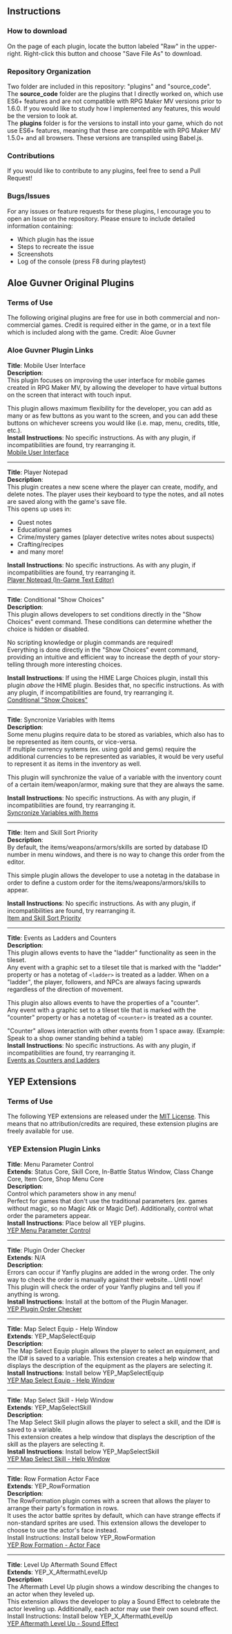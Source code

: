 
## Instructions

### How to download

On the page of each plugin, locate the button labeled "Raw" in the upper-right. Right-click this button and choose "Save File As" to download.

### Repository Organization

Two folder are included in this repository: "plugins" and "source_code".\
The **source_code** folder are the plugins that I directly worked on, which use ES6+ features and are not compatible with RPG Maker MV versions prior to 1.6.0. If you would like to study how I implemented any features, this would be the version to look at.\
The **plugins** folder is for the versions to install into your game, which do not use ES6+ features, meaning that these are compatible with RPG Maker MV 1.5.0+ and all browsers. These versions are transpiled using Babel.js.

### Contributions

If you would like to contribute to any plugins, feel free to send a Pull Request!

### Bugs/Issues

For any issues or feature requests for these plugins, I encourage you to open an Issue on the repository. Please ensure to include detailed information containing:
* Which plugin has the issue
* Steps to recreate the issue
* Screenshots
* Log of the console (press F8 during playtest)

## Aloe Guvner Original Plugins

### Terms of Use

The following original plugins are free for use in both commercial and non-commercial games.
Credit is required either in the game, or in a text file which is included along with the game.
Credit: Aloe Guvner

### Aloe Guvner Plugin Links

**Title**: Mobile User Interface\
**Description**:\
This plugin focuses on improving the user interface for mobile games created in RPG Maker MV, by allowing the developer to have virtual buttons on the screen that interact with touch input. 

This plugin allows maximum flexibility for the developer, you can add as many or as few buttons as you want to the screen, and you can add these buttons on whichever screens you would like (i.e. map, menu, credits, title, etc.).\
**Install Instructions**: No specific instructions. As with any plugin, if incompatibilities are found, try rearranging it.\
[Mobile User Interface](https://github.com/aloeguvner/rpg-maker-mv/blob/master/plugins/ALOE_MobileUI.js)

___

**Title**: Player Notepad\
**Description**:\
This plugin creates a new scene where the player can create, modify, and delete notes. The player uses their keyboard to type the notes, and all notes are saved along with the game's save file.\
This opens up uses in:
* Quest notes
* Educational games
* Crime/mystery games (player detective writes notes about suspects)
* Crafting/recipes
* and many more!

**Install Instructions**: No specific instructions. As with any plugin, if incompatibilities are found, try rearranging it.\
[Player Notepad (In-Game Text Editor)](https://github.com/aloeguvner/rpg-maker-mv/blob/master/plugins/ALOE_PlayerNotepad.js)

___

**Title**: Conditional "Show Choices"\
**Description**:\
This plugin allows developers to set conditions directly in the "Show Choices" event command. These conditions can determine whether the choice is hidden or disabled.

No scripting knowledge or plugin commands are required!\
Everything is done directly in the "Show Choices" event command, providing an intuitive and efficient way to increase the depth of your story-telling through more interesting choices.

**Install Instructions**: If using the HIME Large Choices plugin, install this plugin *above* the HIME plugin. Besides that, no specific instructions. As with any plugin, if incompatibilities are found, try rearranging it.\
[Conditional "Show Choices"](https://github.com/aloeguvner/rpg-maker-mv/blob/master/plugins/ALOE_ConditionalChoices.js)

___

**Title**: Syncronize Variables with Items\
**Description**:\
Some menu plugins require data to be stored as variables, which also has to be represented as item counts, or vice-versa.\
If multiple currency systems (ex. using gold and gems) require the additional currencies to be represented as variables, it would be very useful to represent it as items in the inventory as well.

This plugin will synchronize the value of a variable with the inventory count of a certain item/weapon/armor, making sure that they are always the same.

**Install Instructions**: No specific instructions. As with any plugin, if incompatibilities are found, try rearranging it.\
[Syncronize Variables with Items](https://github.com/aloeguvner/rpg-maker-mv/blob/master/plugins/ALOE_Sync_Variables_Items.js)

___

**Title**: Item and Skill Sort Priority\
**Description**:\
By default, the items/weapons/armors/skills are sorted by database ID number in menu windows, and there is no way to change this order from the editor.

This simple plugin allows the developer to use a notetag in the database in order to define a custom order for the items/weapons/armors/skills to appear.

**Install Instructions**: No specific instructions. As with any plugin, if incompatibilities are found, try rearranging it.\
[Item and Skill Sort Priority](https://github.com/aloeguvner/rpg-maker-mv/blob/master/plugins/ALOE_ItemSkillSortPriority.js)

___

**Title**: Events as Ladders and Counters\
**Description**:\
This plugin allows events to have the "ladder" functionality as seen in the tileset.\
Any event with a graphic set to a tileset tile that is marked with the "ladder" property or has a notetag of `<ladder>` is treated as a ladder.
When on a "ladder", the player, followers, and NPCs are always facing upwards regardless of the direction of movement.

This plugin also allows events to have the properties of a "counter".\
Any event with a graphic set to a tileset tile that is marked with the "counter" property or has a notetag of `<counter>` is treated as a counter.

"Counter" allows interaction with other events from 1 space away. (Example: Speak to a shop owner standing behind a table)\
**Install Instructions**: No specific instructions. As with any plugin, if incompatibilities are found, try rearranging it.\
[Events as Counters and Ladders](https://github.com/aloeguvner/rpg-maker-mv/blob/master/plugins/ALOE_Event_Ladder_Counter.js)


## YEP Extensions

### Terms of Use

The following YEP extensions are released under the [MIT License](https://opensource.org/licenses/MIT). This means that no attribution/credits are required, these extension plugins are freely available for use.

### YEP Extension Plugin Links

**Title**: Menu Parameter Control\
**Extends**: Status Core, Skill Core, In-Battle Status Window, Class Change Core, Item Core, Shop Menu Core\
**Description**:\
Control which parameters show in any menu!\
Perfect for games that don't use the traditional parameters (ex. games without magic, so no Magic Atk or Magic Def). Additionally, control what order the parameters appear.\
**Install Instructions**: Place below all YEP plugins.\
[YEP Menu Parameter Control](https://github.com/aloeguvner/rpg-maker-mv/blob/master/plugins/ALOE_YEP_MenuParameterControl.js)

___

**Title**: Plugin Order Checker\
**Extends**: N/A\
**Description**:\
Errors can occur if Yanfly plugins are added in the wrong order. The only way to check the order is manually against their website... Until now!\
This plugin will check the order of your Yanfly plugins and tell you if anything is wrong.\
**Install Instructions**: Install at the bottom of the Plugin Manager.\
[YEP Plugin Order Checker](https://github.com/aloeguvner/rpg-maker-mv/blob/master/plugins/ALOE_YEP_PluginOrderChecker.js)

___

**Title**: Map Select Equip - Help Window\
**Extends**: YEP_MapSelectEquip\
**Description**:\
The Map Select Equip plugin allows the player to select an equipment, and the ID# is saved to a variable.
This extension creates a help window that displays the description of the equipment as the players are selecting it.\
**Install Instructions**: Install below YEP_MapSelectEquip\
[YEP Map Select Equip - Help Window](https://github.com/aloeguvner/rpg-maker-mv/blob/master/plugins/ALOE_YEP_X_MapSelectEquip_Help.js)

___

**Title**: Map Select Skill - Help Window\
**Extends**: YEP_MapSelectSkill\
**Description**:\
The Map Select Skill plugin allows the player to select a skill, and the ID# is saved to a variable.\
This extension creates a help window that displays the description of the skill as the players are selecting it.\
**Install Instructions**: Install below YEP_MapSelectSkill\
[YEP Map Select Skill - Help Window](https://github.com/aloeguvner/rpg-maker-mv/blob/master/plugins/ALOE_YEP_X_MapSelectSkill_Help.js)

___

**Title**: Row Formation Actor Face\
**Extends**: YEP_RowFormation\
**Description**:\
The RowFormation plugin comes with a screen that allows the player to arrange their party's formation in rows.\
It uses the actor battle sprites by default, which can have strange effects if non-standard sprites are used. This extension allows the developer to choose to use the actor's face instead.\
Install Instructions: Install below YEP_RowFormation\
[YEP Row Formation - Actor Face](https://github.com/aloeguvner/rpg-maker-mv/blob/master/plugins/ALOE_YEP_RowFormation_ActorFace.js)
___

**Title**: Level Up Aftermath Sound Effect\
**Extends**: YEP_X_AftermathLevelUp\
**Description**:\
The Aftermath Level Up plugin shows a window describing the changes to an actor when they leveled up.\
This extension allows the developer to play a Sound Effect to celebrate the actor leveling up. Additionally, each actor may use their own sound effect.\
Install Instructions: Install below YEP_X_AftermathLevelUp\
[YEP Aftermath Level Up - Sound Effect](https://github.com/aloeguvner/rpg-maker-mv/blob/master/plugins/ALOE_YEP_AftermathLevelUp_SE.js)